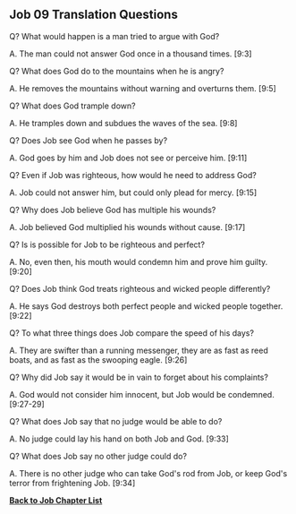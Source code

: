 ## Job 09 Translation Questions ##

Q? What would happen is a man tried to argue with God?

A. The man could not answer God once in a thousand times. [9:3]

Q? What does God do to the mountains when he is angry?

A. He removes the mountains without warning and overturns them. [9:5]

Q? What does God trample down?

A. He tramples down and subdues the waves of the sea. [9:8]

Q? Does Job see God when he passes by?

A. God goes by him and Job does not see or perceive him. [9:11]

Q? Even if Job was righteous, how would he need to address God?

A. Job could not answer him, but could only plead for mercy. [9:15]

Q? Why does Job believe God has multiple his wounds?

A. Job believed God multiplied his wounds without cause. [9:17]

Q? Is is possible for Job to be righteous and perfect?

A. No, even then, his mouth would condemn him and prove him guilty. [9:20]

Q? Does Job think God treats righteous and wicked people differently?

A. He says God destroys both perfect people and wicked people together. [9:22]

Q? To what three things does Job compare the speed of his days?

A. They are swifter than a running messenger, they are as fast as reed boats, and as fast as the swooping eagle. [9:26]

Q? Why did Job say it would be in vain to forget about his complaints?

A. God would not consider him innocent, but Job would be condemned. [9:27-29]

Q? What does Job say that no judge would be able to do?

A. No judge could lay his hand on both Job and God. [9:33]

Q? What does Job say no other judge could do?

A. There is no other judge who can take God's rod from Job, or keep God's terror from frightening Job. [9:34]

__[Back to Job Chapter List](./)__

